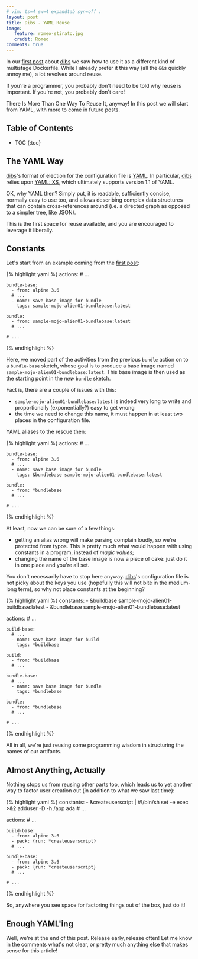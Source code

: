 ```yaml
---
# vim: ts=4 sw=4 expandtab syn=off :
layout: post
title: Dibs - YAML Reuse
image:
   feature: romeo-stirato.jpg
   credit: Romeo
comments: true
---
```


In our [first post][dibs-1] about [dibs][] we saw how to use it as
a different kind of multistage Dockerfile. While I already prefer it this
way (all the `&&`s quickly annoy me), a lot revolves around reuse.

If you're a programmer, you probably don't need to be told why reuse is
important. If you're not, you probably don't care!

There Is More Than One Way To Reuse It, anyway! In this post we will start
from YAML, with more to come in future posts.

## Table of Contents

- TOC
{:toc}

## The YAML Way

[dibs][]'s format of election for the configuration file is [YAML][]. In
particular, [dibs][] relies upon [YAML::XS][], which ultimately supports
version 1.1 of YAML.

OK, why YAML then? Simply put, it is readable, sufficiently concise,
normally easy to use too, and allows describing complex data structures
that can contain cross-references around (i.e. a directed graph as opposed
to a simpler tree, like JSON).

This is the first space for reuse available, and you are encouraged to
leverage it liberally.

## Constants

Let's start from an example coming from the [first post][dibs-1]:

{% highlight yaml %}
actions:
    # ...

    bundle-base:
      - from: alpine 3.6
      # ...
      - name: save base image for bundle
        tags: sample-mojo-alien01-bundlebase:latest

    bundle:
      - from: sample-mojo-alien01-bundlebase:latest
      # ...

    # ...

{% endhighlight %}

Here, we moved part of the activities from the previous `bundle` action on
to a `bundle-base` sketch, whose goal is to produce a base image named
`sample-mojo-alien01-bundlebase:latest`. This base image is then used as
the starting point in the *new* `bundle` sketch.

Fact is, there are a couple of issues with this:

- `sample-mojo-alien01-bundlebase:latest` is indeed very long to write and
  proportionally (exponentially?) easy to get wrong
- the time we need to change this name, it must happen in at least two
  places in the configuration file.

YAML aliases to the rescue then:

{% highlight yaml %}
actions:
    # ...

    bundle-base:
      - from: alpine 3.6
      # ...
      - name: save base image for bundle
        tags: &bundlebase sample-mojo-alien01-bundlebase:latest

    bundle:
      - from: *bundlebase
      # ...

    # ...
    
{% endhighlight %}

At least, now we can be sure of a few things:

- getting an alias wrong will make parsing complain loudly, so we're
  protected from typos. This is pretty much what would happen with using
  constants in a program, instead of *magic values*;
- changing the name of the base image is now a piece of cake: just do it
  in one place and you're all set.

You don't necessarily have to stop here anyway. [dibs][]'s configuration
file is not picky about the keys you use (hopefully this will not bite in
the medium-long term), so why not place constants at the beginning?

{% highlight yaml %}
constants:
    - &buildbase  sample-mojo-alien01-buildbase:latest
    - &bundlebase sample-mojo-alien01-bundlebase:latest

actions:
    # ...

    build-base:
      # ...
      - name: save base image for build
        tags: *buildbase

    build:
      - from: *buildbase
      # ...

    bundle-base:
      # ...
      - name: save base image for bundle
        tags: *bundlebase

    bundle:
      - from: *bundlebase
      # ...

    # ...
{% endhighlight %}

All in all, we're just reusing some programming wisdom in structuring the
names of our artifacts.

## Almost Anything, Actually

Nothing stops us from reusing other parts too, which leads us to yet
another way to factor user creation out (in addition to what we saw last
time):

{% highlight yaml %}
constants:
    - &createuserscript |
        #!/bin/sh
        set -e
        exec >&2
        adduser -D -h /app ada
    # ...

actions:
    # ...

    build-base:
      - from: alpine 3.6
      - pack: {run: *createuserscript}
      # ...

    bundle-base:
      - from: alpine 3.6
      - pack: {run: *createuserscript}
      # ...

    # ...
{% endhighlight %}

So, anywhere you see space for factoring things out of the box, just do
it!

## Enough YAML'ing

Well, we're at the end of this post. Release early, release often! Let me
know in the comments what's not clear, or pretty much anything else that
makes sense for this article!


[dibs-1]: /hi-from-dibs
[dibs]: https://github.com/polettix/dibs
[YAML]: https://yaml.org/
[YAML::XS]: https://metacpan.org/pod/distribution/YAML-LibYAML/lib/YAML/XS.pod
